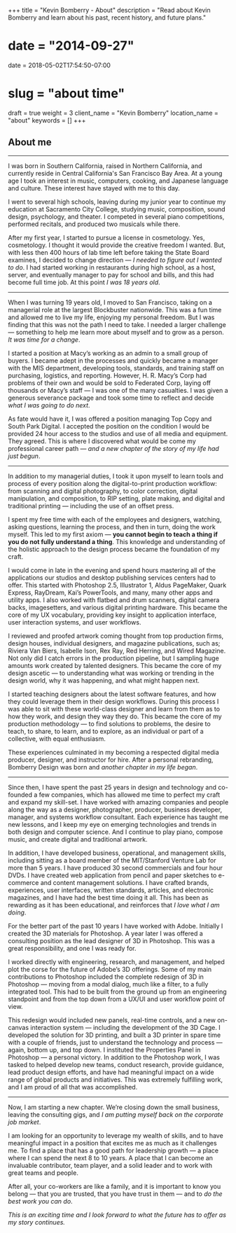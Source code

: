 +++
title = "Kevin Bomberry - About"
description = "Read about Kevin Bomberry and learn about his past, recent history, and future plans."
# date = "2014-09-27"
date = 2018-05-02T17:54:50-07:00
# slug = "about time"
draft = true
weight = 3
client_name = "Kevin Bomberry"
location_name = "about"
keywords = []
+++
<div class="container"><div class="row">
<div class="col-xs-10 col-xs-offset-1 col-sm-10 col-sm-offset-1 col-md-8 col-md-offset-2 m-pad-top-medium">
<section class="animated fadeIn wow">
<h1 class="color-about">About me</h1>
<hr>
<p class="lead">I was born in Southern California, raised in Northern California, and currently reside in Central California's San Francisco Bay Area. At a young age I took an interest in music, computers, cooking, and Japanese language and culture. These interest have stayed with me to this day.</p>
<p class="lead">I went to several high schools, leaving during my junior year to continue my education at Sacramento City College, studying music, composition, sound design, psychology, and theater. I competed in several piano competitions, performed recitals, and produced two musicals while there.</p>
<p class="lead">After my first year, I started to pursue a license in cosmetology. Yes, cosmetology. I thought it would provide the creative freedom I wanted. But, with less then 400 hours of lab time left before taking the State Board examines, I decided to change direction — <em>I needed to figure out I wanted to do</em>. I had started working in restaurants during high school, as a host, server, and eventually manager to pay for school and bills, and this had become full time job. At this point <em>I was 18 years old</em>.
</p>
<hr class="m-pad-v background-color-about" />
</section>
<section class="animated fadeIn wow">
<p class="lead">When I was turning 19 years old, I moved to San Francisco, taking on a managerial role at the largest Blockbuster nationwide. This was a fun time and allowed me to live my life, enjoying my personal freedom. But I was finding that this was not the path I need to take. I needed a larger challenge — something to help me learn more about myself and to grow as a person. <em>It was time for a change</em>.</p>
<p class="lead">I started a position at Macy’s working as an admin to a small group of buyers. I became adept in the processes and quickly became a manager with the MIS department, developing tools, standards, and training staff on purchasing, logistics, and reporting. However, H. R. Macy’s Corp had problems of their own and would be sold to Federated Corp, laying off thousands or Macy’s staff — I was one of the many casualties. I was given a generous severance package and took some time to reflect and decide <em>what I was going to do next</em>.</p>
<p class="lead">As fate would have it, I was offered a position managing Top Copy and South Park Digital. I accepted the position on the condition I would be provided 24 hour access to the studios and use of all media and equipment. They agreed. This is where I discovered what would be come my professional career path — <em>and a new chapter of the story of my life had just begun</em>.</p>
<hr class="m-pad-v background-color-about" />
</section>
<section class="animated fadeIn wow">
<p class="lead">In addition to my managerial duties, I took it upon myself to learn tools and process of every position along the digital-to-print production workflow: from scanning and digital photography, to color correction, digital manipulation, and composition, to RIP setting, plate making, and digital and traditional printing — including the use of an offset press.</p>
<p class="lead">I spent my free time with each of the employees and designers, watching, asking questions, learning the process, and then in turn, doing the work myself. This led to my first axiom — <strong>you cannot begin to teach a thing if you do not fully understand a thing</strong>. This knowledge and understanding of the holistic approach to the design process became the foundation of my craft.</p>
<p class="lead">I would come in late in the evening and spend hours mastering all of the applications our studios and desktop publishing services centers had to offer. This started with Photoshop 2.5, Illustrator 1, Aldus PageMaker, Quark Express, RayDream, Kai’s PowerTools, and many, many other apps and utility apps. I also worked with flatbed and drum scanners, digital camera backs, imagesetters, and various digital printing hardware. This became the core of my UX vocabulary, providing key insight to application interface, user interaction systems, and user workflows.</p>
<p class="lead">I reviewed and proofed artwork coming thought from top production firms, design houses, individual designers, and magazine publications, such as; Riviera Van Biers, Isabelle Ison, Rex Ray, Red Herring, and Wired Magazine. Not only did I catch errors in the production pipeline, but I sampling huge amounts work created by talented designers. This became the core of my design ascetic — to understanding what was working or trending in the design world, why it was happening, and what might happen next.</p>
<p class="lead">I started teaching designers about the latest software features, and how they could leverage them in their design workflows. During this process I was able to sit with these world-class designer and learn from them as to how they work, and design they way they do. This became the core of my production methodology — to find solutions to problems, the desire to teach, to share, to learn, and to explore, as an individual or part of a collective, with equal enthusiasm.</p>
<p class="lead">These experiences culminated in my becoming a respected digital media producer, designer, and instructor for hire. After a personal rebranding, Bomberry Design was born and <em>another chapter in my life began</em>.</p>
<hr class="m-pad-v background-color-about" />
</section>
<section>
<p class="lead">Since then, I have spent the past 25 years in design and technology and co-founded a few companies, which has allowed me time to perfect my craft and expand my skill-set. I have worked with amazing companies and people along the way as a designer, photographer, producer, business developer, manager, and systems workflow consultant. Each experience has taught me new lessons, and I keep my eye on emerging technologies and trends in both design and computer science. And I continue to play piano, compose music, and create digital and traditional artwork.</p>
<p class="lead">In addition, I have developed business, operational, and management skills, including sitting as a board member of the MIT/Stanford Venture Lab for more than 5 years. I have produced 30 second commercials and four hour DVDs. I have created web application from pencil and paper sketches to e-commerce and content management solutions. I have crafted brands, experiences, user interfaces, written standards, articles, and electronic magazines, and I have had the best time doing it all. This has been as rewarding as it has been educational, and reinforces that <em>I love what I am doing</em>.</p>
<p class="lead">For the better part of the past 10 years I have worked with Adobe. Initially I created the 3D materials for Photoshop. A year later I was offered a consulting position as the lead designer of 3D in Photoshop. This was a great responsibility, and one I was ready for.</p>
<p class="lead">I worked directly with engineering, research, and management, and helped plot the corse for the future of Adobe’s 3D offerings. Some of my main contributions to Photoshop included the complete redesign of 3D in Photoshop — moving from a modal dialog, much like a filter, to a fully integrated tool. This had to be built from the ground up from an engineering standpoint and from the top down from a UX/UI and user workflow point of view.</p>
<p class="lead">This redesign would included new panels, real-time controls, and a new on-canvas interaction system — including the development of the 3D Cage. I developed the solution for 3D printing, and built a 3D printer in spare time with a couple of friends, just to understand the technology and process — again, bottom up, and top down. I instituted the Properties Panel in Photoshop — a personal victory. In addition to the Photoshop work, I was tasked to helped develop new teams, conduct research, provide guidance, lead product design efforts, and have had meaningful impact on a wide range of global products and initiatives. This was extremely fulfilling work, and I am proud of all that was accomplished.</p>
<hr class="m-pad-v background-color-about" />
</section>
<section>
<p class="lead">Now, I am starting a new chapter. We’re closing down the small business, leaving the consulting gigs, and <em>I am putting myself back on the corporate job market</em>.</p>
<p class="lead">I am looking for an opportunity to leverage my wealth of skills, and to have meaningful impact in a position that excites me as much as it challenges me. To find a place that has a good path for leadership growth — a place where I can spend the next 8 to 10 years. A place that I can become an invaluable contributor, team player, and a solid leader and to work with great teams and people.</p>
<p class="lead">After all, your co-workers are like a family, and it is important to know you belong — that you are trusted, that you have trust in them — and to <em>do the best work you can do</em>.</p>
<p class="lead m-pad-bottom-large"><em>This is an exciting time and I look forward to what the future has to offer as my story continues.</em></p>
</section>
</div>
